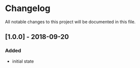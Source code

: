 # Changelog
All notable changes to this project will be documented in this file.

## [1.0.0] - 2018-09-20

### Added
- initial state